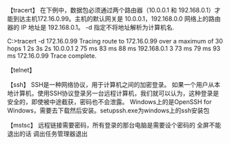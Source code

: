 【tracert】
在下例中，数据包必须通过两个路由器（10.0.0.1 和 192.168.0.1）才能到达主机172.16.0.99。主机的默认网关是 10.0.0.1，192.168.0.0 网络上的路由器的 IP 地址是 192.168.0.1。
-d 指定不将地址解析为计算机名.

C:\>tracert -d 172.16.0.99
Tracing route to 172.16.0.99 over a maximum of 30 hops
1 2s 3s 2s 10.0.0.1
2 75 ms 83 ms 88 ms 192.168.0.1
3 73 ms 79 ms 93 ms 172.16.0.99
Trace complete.



【telnet】

  【ssh】
SSH是一种网络协议，用于计算机之间的加密登录。
如果一个用户从本地计算机，使用SSH协议登录另一台远程计算机，我们就可以认为，这种登录是安全的，即使被中途截获，密码也不会泄露。
Windows上的是OpenSSH for Windows，需要去下载然后安装。setupssh.exe为windows上的ssh安装包





【mstsc】
远程链接需要密码，所有登录的那台电脑是需要设个密码的
全屏不能退出的话  调出任务管理器退出










